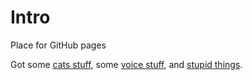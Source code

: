 # Intro

Place for GitHub pages


Got some [cats stuff](https://mattpang.github.io/site/cats), some [voice stuff](https://mattpang.github.io/site/yamnet), and [stupid things](https://mattpang.github.io/site/semaphore).